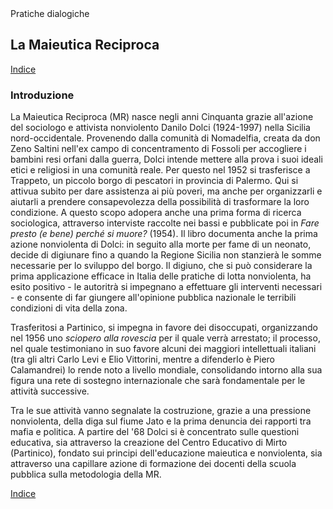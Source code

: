 <link rel="stylesheet" href="https://antonio-vigilante.github.io/filosofia/assets/style.css">

<div class="button green">
Pratiche dialogiche
</div>

## La Maieutica Reciproca
[Indice](index)

### Introduzione

La Maieutica Reciproca (MR) nasce negli anni Cinquanta grazie all'azione del sociologo e attivista nonviolento Danilo Dolci (1924-1997) nella Sicilia nord-occidentale. Provenendo dalla comunità di Nomadelfia, creata da don Zeno Saltini nell'ex campo di concentramento di Fossoli per accogliere i bambini resi orfani dalla guerra, Dolci intende mettere alla prova i suoi ideali etici e religiosi in una comunità reale. Per questo nel 1952 si trasferisce a Trappeto, un piccolo borgo di pescatori in provincia di Palermo. Qui si attivua subito per dare assistenza ai più poveri, ma anche per organizzarli e aiutarli a prendere consapevolezza della possibilità di trasformare la loro condizione. A questo scopo adopera anche una prima forma di ricerca sociologica, attraverso interviste raccolte nei bassi e pubblicate poi in _Fare presto (e bene) perché si muore?_ (1954). Il libro documenta anche la prima azione nonviolenta di Dolci: in seguito alla morte per fame di un neonato, decide di digiunare fino a quando la Regione Sicilia non stanzierà le somme necessarie per lo sviluppo del borgo. Il digiuno, che si può considerare la prima applicazione efficace in Italia delle pratiche di lotta nonviolenta, ha esito positivo - le autoritrà si impegnano a effettuare gli interventi necessari - e consente di far giungere all'opinione pubblica nazionale le terribili condizioni di vita della zona.

Trasferitosi a Partinico, si impegna in favore dei disoccupati, organizzando nel 1956 uno _sciopero alla rovescia_ per il quale verrà arrestato; il processo, nel quale testimoniano in suo favore alcuni dei maggiori intellettuali italiani (tra gli altri Carlo Levi e Elio Vittorini, mentre a difenderlo è Piero Calamandrei) lo rende noto a livello mondiale, consolidando intorno alla sua figura una rete di sostegno internazionale che sarà fondamentale per le attività successive. 

Tra le sue attività vanno segnalate la costruzione, grazie a una pressione nonviolenta, della diga sul fiume Jato e la prima denuncia dei rapporti tra mafia e politica. A partire del '68 Dolci si è concentrato sulle questioni educativa, sia attraverso la creazione del Centro Educativo di Mirto (Partinico), fondato sui principi dell'educazione maieutica e nonviolenta, sia attraverso una capillare azione di formazione dei docenti della scuola pubblica sulla metodologia della MR.

[Indice](index)
